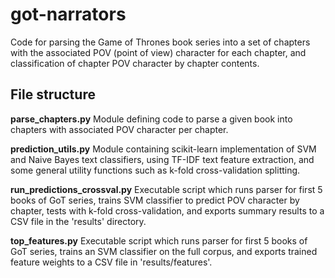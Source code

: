 # got-narrators

Code for parsing the Game of Thrones book series into a set of chapters with the associated POV (point of view) character for each chapter, and classification of chapter POV character by chapter contents.

## File structure

**parse_chapters.py**
Module defining code to parse a given book into chapters with associated POV character per chapter.

**prediction_utils.py**
Module containing scikit-learn implementation of SVM and Naive Bayes text classifiers, using TF-IDF text feature extraction, and some general utility functions such as k-fold cross-validation splitting.

**run_predictions_crossval.py**
Executable script which runs parser for first 5 books of GoT series, trains SVM classifier to predict POV character by chapter, tests with k-fold cross-validation, and exports summary results to a CSV file in the 'results' directory.

**top_features.py**
Executable script which runs parser for first 5 books of GoT series, trains an SVM classifier on the full corpus, and exports trained feature weights to a CSV file in 'results/features'.
